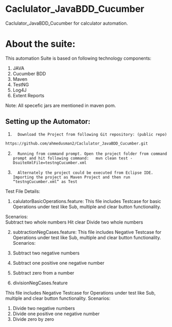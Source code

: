 # Caclulator_JavaBDD_Cucumber
Caclulator_JavaBDD_Cucumber for calculator automation.

# About the suite: 
This automation Suite is based on following technology components: 

1. JAVA 
2. Cucumber BDD 
3. Maven 
5. TestNG 
6. Log4J 
6. Extent Reports 

Note: All specefic jars are mentioned in maven pom.
 
## Setting up the Automator: 
1.       Download the Project from following Git repository: (public repo)
```bash
https://github.com/ahmedusman2/Caclulator_JavaBDD_Cucumber.git
```
2.       Running from command prompt. Open the project folder from command prompt and hit following command:   mvn clean test -DsuiteXmlFile=testngCucumber.xml 

3.       Alternately the project could be executed from Eclipse IDE. Importing the project as Maven Project and then run “testngCucumber.xml” as Test 

Test File Details:

1. calulatorBasicOperations.feature: 
This file includes Testcase for basic Operations under test like Sub, multiple and clear button functionality. 

Scenarios:  
Subtract two whole numbers 
Hit clear 
Divide two whole numbers 
 

2. subtractionNegCases.feature: 
This file includes Negative Testcase for Operations under test like Sub, multiple and clear button functionality. 
Scenarios:  
1. Subtract two negative numbers 
2. Subtract one positive one negative number 
3. Subtract zero from a number 

3. divisionNegCases.feature 

This file includes Negative Testcase for Operations under test like Sub, multiple and clear button functionality. 
Scenarios:  
1. Divide two negative numbers 
2. Divide one positive one negative number 
3. Divide zero by zero 

 
